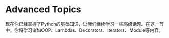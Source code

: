 # Advanced Topics

现在你已经掌握了Python的基础知识，让我们继续学习一些高级话题。在这一节中，你将学习诸如OOP、Lambdas、Decorators、Iterators、Module等内容。
